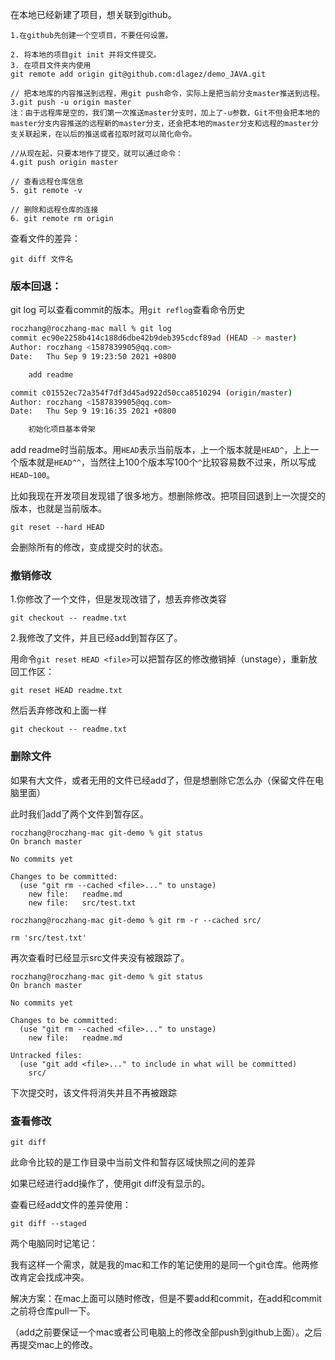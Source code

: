 在本地已经新建了项目，想关联到github。

```
1.在github先创建一个空项目，不要任何设置。

2. 将本地的项目git init 并将文件提交。
3. 在项目文件夹内使用 
git remote add origin git@github.com:dlagez/demo_JAVA.git

// 把本地库的内容推送到远程，用git push命令，实际上是把当前分支master推送到远程。
3.git push -u origin master
注：由于远程库是空的，我们第一次推送master分支时，加上了-u参数，Git不但会把本地的master分支内容推送的远程新的master分支，还会把本地的master分支和远程的master分支关联起来，在以后的推送或者拉取时就可以简化命令。

//从现在起，只要本地作了提交，就可以通过命令：
4.git push origin master

// 查看远程仓库信息
5. git remote -v

// 删除和远程仓库的连接
6. git remote rm origin
```

查看文件的差异：

```
git diff 文件名
```



### 版本回退：

git log 可以查看commit的版本。用`git reflog`查看命令历史

```bash
roczhang@roczhang-mac mall % git log
commit ec90e2258b414c188d6dbe42b9deb395cdcf89ad (HEAD -> master)
Author: roczhang <1587839905@qq.com>
Date:   Thu Sep 9 19:23:50 2021 +0800

    add readme

commit c01552ec72a354f7df3d45ad922d50cca8510294 (origin/master)
Author: roczhang <1587839905@qq.com>
Date:   Thu Sep 9 19:16:35 2021 +0800

    初始化项目基本骨架
```

add readme时当前版本。用`HEAD`表示当前版本，上一个版本就是`HEAD^`，上上一个版本就是`HEAD^^`，当然往上100个版本写100个`^`比较容易数不过来，所以写成`HEAD~100`。

比如我现在开发项目发现错了很多地方。想删除修改。把项目回退到上一次提交的版本，也就是当前版本。

```
git reset --hard HEAD
```

会删除所有的修改，变成提交时的状态。

### 撤销修改

1.你修改了一个文件，但是发现改错了，想丢弃修改类容

```
git checkout -- readme.txt
```

2.我修改了文件，并且已经add到暂存区了。

用命令`git reset HEAD <file>`可以把暂存区的修改撤销掉（unstage），重新放回工作区：

```
git reset HEAD readme.txt
```

然后丢弃修改和上面一样

```
git checkout -- readme.txt
```



### 删除文件

如果有大文件，或者无用的文件已经add了，但是想删除它怎么办（保留文件在电脑里面）

此时我们add了两个文件到暂存区。

```
roczhang@roczhang-mac git-demo % git status
On branch master

No commits yet

Changes to be committed:
  (use "git rm --cached <file>..." to unstage)
	new file:   readme.md
	new file:   src/test.txt
```

```
roczhang@roczhang-mac git-demo % git rm -r --cached src/ 

rm 'src/test.txt'
```

再次查看时已经显示src文件夹没有被跟踪了。

```
roczhang@roczhang-mac git-demo % git status
On branch master

No commits yet

Changes to be committed:
  (use "git rm --cached <file>..." to unstage)
	new file:   readme.md

Untracked files:
  (use "git add <file>..." to include in what will be committed)
	src/
```

下次提交时，该文件将消失并且不再被跟踪



### 查看修改

```console
git diff
```

此命令比较的是工作目录中当前文件和暂存区域快照之间的差异

如果已经进行add操作了，使用git diff没有显示的。

查看已经add文件的差异使用：

```console
git diff --staged
```



两个电脑同时记笔记：

我有这样一个需求，就是我的mac和工作的笔记使用的是同一个git仓库。他两修改肯定会找成冲突。

解决方案：在mac上面可以随时修改，但是不要add和commit，在add和commit之前将仓库pull一下。

（add之前要保证一个mac或者公司电脑上的修改全部push到github上面）。之后再提交mac上的修改。